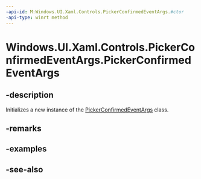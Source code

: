 ```yaml
---
-api-id: M:Windows.UI.Xaml.Controls.PickerConfirmedEventArgs.#ctor
-api-type: winrt method
---
```


<!-- Method syntax
public PickerConfirmedEventArgs()
-->

# Windows.UI.Xaml.Controls.PickerConfirmedEventArgs.PickerConfirmedEventArgs

## -description
Initializes a new instance of the [PickerConfirmedEventArgs](pickerconfirmedeventargs.md) class.


## -remarks

## -examples

## -see-also
